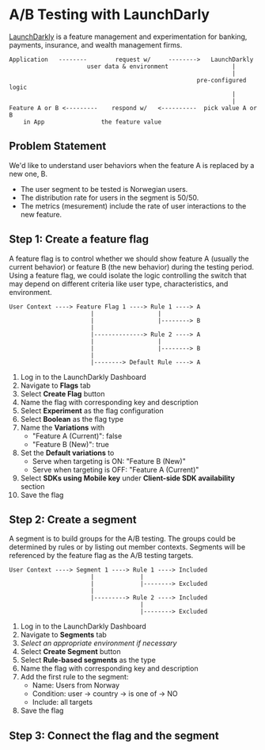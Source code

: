 # A/B Testing with LaunchDarly
[LaunchDarkly](https://launchdarkly.com) is a feature management and experimentation for banking, payments, insurance, and wealth management firms.
```
Application   --------        request w/     -------->   LaunchDarkly
                      user data & environment                  |
                                                               |
                                                     pre-configured logic
                                                               |
                                                               |
Feature A or B <---------    respond w/   <----------  pick value A or B
    in App                the feature value
```

## Problem Statement
We'd like to understand user behaviors when the feature A is replaced by a new one, B.
* The user segment to be tested is Norwegian users.
* The distribution rate for users in the segment is 50/50.
* The metrics (mesurement) include the rate of user interactions to the new feature.

## Step 1: Create a feature flag
A feature flag is to control whether we should show feature A (usually the current behavior) or feature B (the new behavior) during the testing period. Using a feature flag, we could isolate the logic controlling the switch that may depend on different criteria like user type, characteristics, and environment.
```
User Context ----> Feature Flag 1 ----> Rule 1 ----> A
                       |                  |
                       |                  |--------> B
                       |
                       |--------------> Rule 2 ----> A
                       |                  |
                       |                  |--------> B
                       |
                       |--------> Default Rule ----> A
```
1. Log in to the LaunchDarkly Dashboard
2. Navigate to **Flags** tab
3. Select **Create Flag** button
4. Name the flag with corresponding key and description
5. Select **Experiment** as the flag configuration
6. Select **Boolean** as the flag type
7. Name the **Variations** with
    - "Feature A (Current)": false
    - "Feature B (New)": true
8. Set the **Default variations** to
    - Serve when targeting is ON: "Feature B (New)"
    - Serve when targeting is OFF: "Feature A (Current)"
9. Select **SDKs using Mobile key** under **Client-side SDK availability** section
10. Save the flag

## Step 2: Create a segment
A segment is to build groups for the A/B testing. The groups could be determined by rules or by listing out member contexts. Segments will be referenced by the feature flag as the A/B testing targets.
```
User Context ----> Segment 1 ----> Rule 1 ----> Included
                       |             |
                       |             |--------> Excluded
                       |
                       |---------> Rule 2 ----> Included
                                     |
                                     |--------> Excluded
```
1. Log in to the LaunchDarkly Dashboard
2. Navigate to **Segments** tab
3. _Select an appropriate environment if necessary_
4. Select **Create Segment** button
5. Select **Rule-based segments** as the type
6. Name the flag with corresponding key and description
7. Add the first rule to the segment:
     - Name: Users from Norway
     - Condition: user -> country -> is one of -> NO
     - Include: all targets
8. Save the flag

## Step 3: Connect the flag and the segment
